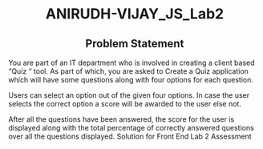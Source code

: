 <h1 align="center">ANIRUDH-VIJAY_JS_Lab2</h1>
<p align="center">
<h2 align="center">Problem Statement </h2>
 You are part of an IT department who is involved in creating a client based “Quiz “ tool. 
As part of which, you are asked to  
Create a Quiz application which will have some questions along with four options for each 
question. 
 
Users can select an option out of the given four options. In case the user selects the correct 
option  a score will be awarded to the user else not. 
 
After all the questions have been answered, the score for  the user is displayed  along with the 
total percentage of correctly answered questions over all the questions displayed.
Solution for Front End Lab 2 Assessment
</p>

